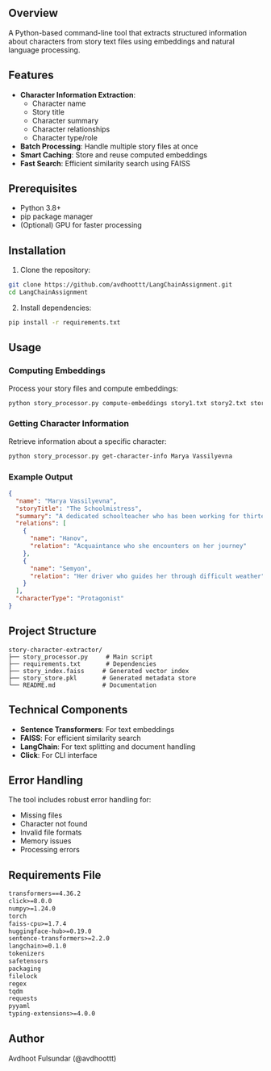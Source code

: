 ## Overview

A Python-based command-line tool that extracts structured information about characters from story text files using embeddings and natural language processing.

## Features

- **Character Information Extraction**:
  - Character name
  - Story title
  - Character summary
  - Character relationships
  - Character type/role
- **Batch Processing**: Handle multiple story files at once
- **Smart Caching**: Store and reuse computed embeddings
- **Fast Search**: Efficient similarity search using FAISS

## Prerequisites

- Python 3.8+
- pip package manager
- (Optional) GPU for faster processing

## Installation

1. Clone the repository:

```bash
git clone https://github.com/avdhoottt/LangChainAssignment.git
cd LangChainAssignment
```

2. Install dependencies:

```bash
pip install -r requirements.txt
```

## Usage

### Computing Embeddings

Process your story files and compute embeddings:

```bash
python story_processor.py compute-embeddings story1.txt story2.txt story3.txt
```

### Getting Character Information

Retrieve information about a specific character:

```bash
python story_processor.py get-character-info Marya Vassilyevna
```

### Example Output

```json
{
  "name": "Marya Vassilyevna",
  "storyTitle": "The Schoolmistress",
  "summary": "A dedicated schoolteacher who has been working for thirteen years, dealing with the challenges of rural education and a lonely life.",
  "relations": [
    {
      "name": "Hanov",
      "relation": "Acquaintance who she encounters on her journey"
    },
    {
      "name": "Semyon",
      "relation": "Her driver who guides her through difficult weather"
    }
  ],
  "characterType": "Protagonist"
}
```

## Project Structure

```
story-character-extractor/
├── story_processor.py     # Main script
├── requirements.txt       # Dependencies
├── story_index.faiss     # Generated vector index
├── story_store.pkl       # Generated metadata store
└── README.md             # Documentation
```

## Technical Components

- **Sentence Transformers**: For text embeddings
- **FAISS**: For efficient similarity search
- **LangChain**: For text splitting and document handling
- **Click**: For CLI interface

## Error Handling

The tool includes robust error handling for:

- Missing files
- Character not found
- Invalid file formats
- Memory issues
- Processing errors

## Requirements File

```txt
transformers==4.36.2
click>=8.0.0
numpy>=1.24.0
torch
faiss-cpu>=1.7.4
huggingface-hub>=0.19.0
sentence-transformers>=2.2.0
langchain>=0.1.0
tokenizers
safetensors
packaging
filelock
regex
tqdm
requests
pyyaml
typing-extensions>=4.0.0
```

## Author

Avdhoot Fulsundar (@avdhoottt)
